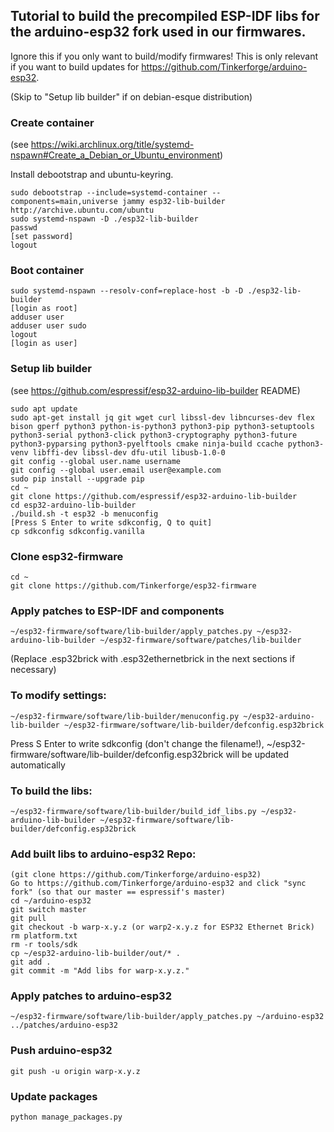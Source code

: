 ## Tutorial to build the precompiled ESP-IDF libs for the arduino-esp32 fork used in our firmwares.

Ignore this if you only want to build/modify firmwares!
This is only relevant if you want to build updates for https://github.com/Tinkerforge/arduino-esp32.

(Skip to "Setup lib builder" if on debian-esque distribution)

### Create container
(see https://wiki.archlinux.org/title/systemd-nspawn#Create_a_Debian_or_Ubuntu_environment)

Install debootstrap and ubuntu-keyring.

    sudo debootstrap --include=systemd-container --components=main,universe jammy esp32-lib-builder http://archive.ubuntu.com/ubuntu
    sudo systemd-nspawn -D ./esp32-lib-builder
    passwd
    [set password]
    logout

### Boot container

    sudo systemd-nspawn --resolv-conf=replace-host -b -D ./esp32-lib-builder
    [login as root]
    adduser user
    adduser user sudo
    logout
    [login as user]

### Setup lib builder
(see https://github.com/espressif/esp32-arduino-lib-builder README)

    sudo apt update
    sudo apt-get install jq git wget curl libssl-dev libncurses-dev flex bison gperf python3 python-is-python3 python3-pip python3-setuptools python3-serial python3-click python3-cryptography python3-future python3-pyparsing python3-pyelftools cmake ninja-build ccache python3-venv libffi-dev libssl-dev dfu-util libusb-1.0-0
    git config --global user.name username
    git config --global user.email user@example.com
    sudo pip install --upgrade pip
    cd ~
    git clone https://github.com/espressif/esp32-arduino-lib-builder
    cd esp32-arduino-lib-builder
    ./build.sh -t esp32 -b menuconfig
    [Press S Enter to write sdkconfig, Q to quit]
    cp sdkconfig sdkconfig.vanilla

### Clone esp32-firmware

    cd ~
    git clone https://github.com/Tinkerforge/esp32-firmware

### Apply patches to ESP-IDF and components

    ~/esp32-firmware/software/lib-builder/apply_patches.py ~/esp32-arduino-lib-builder ~/esp32-firmware/software/patches/lib-builder

(Replace .esp32brick with .esp32ethernetbrick in the next sections if necessary)

### To modify settings:

    ~/esp32-firmware/software/lib-builder/menuconfig.py ~/esp32-arduino-lib-builder ~/esp32-firmware/software/lib-builder/defconfig.esp32brick

Press S Enter to write sdkconfig (don't change the filename!), ~/esp32-firmware/software/lib-builder/defconfig.esp32brick will be updated automatically

### To build the libs:

    ~/esp32-firmware/software/lib-builder/build_idf_libs.py ~/esp32-arduino-lib-builder ~/esp32-firmware/software/lib-builder/defconfig.esp32brick

### Add built libs to arduino-esp32 Repo:

    (git clone https://github.com/Tinkerforge/arduino-esp32)
    Go to https://github.com/Tinkerforge/arduino-esp32 and click "sync fork" (so that our master == espressif's master)
    cd ~/arduino-esp32
    git switch master
    git pull
    git checkout -b warp-x.y.z (or warp2-x.y.z for ESP32 Ethernet Brick)
    rm platform.txt
    rm -r tools/sdk
    cp ~/esp32-arduino-lib-builder/out/* .
    git add .
    git commit -m "Add libs for warp-x.y.z."

### Apply patches to arduino-esp32

    ~/esp32-firmware/software/lib-builder/apply_patches.py ~/arduino-esp32 ../patches/arduino-esp32

### Push arduino-esp32

    git push -u origin warp-x.y.z

### Update packages

    python manage_packages.py
